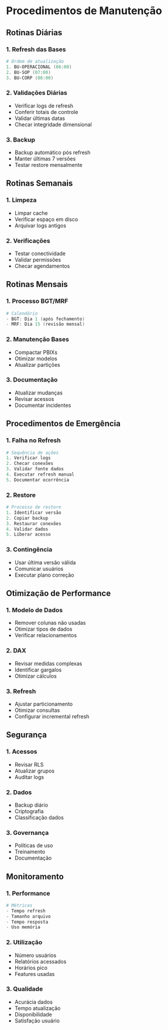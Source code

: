 # Procedimentos de Manutenção

## Rotinas Diárias

### 1. Refresh das Bases
```powershell
# Ordem de atualização
1. BU-OPERACIONAL (06:00)
2. BU-SOP (07:00)
3. BU-CORP (08:00)
```

### 2. Validações Diárias
- Verificar logs de refresh
- Conferir totais de controle
- Validar últimas datas
- Checar integridade dimensional

### 3. Backup
- Backup automático pós refresh
- Manter últimas 7 versões
- Testar restore mensalmente

## Rotinas Semanais

### 1. Limpeza
- Limpar cache
- Verificar espaço em disco
- Arquivar logs antigos

### 2. Verificações
- Testar conectividade
- Validar permissões
- Checar agendamentos

## Rotinas Mensais

### 1. Processo BGT/MRF
```powershell
# Calendário
- BGT: Dia 1 (após fechamento)
- MRF: Dia 15 (revisão mensal)
```

### 2. Manutenção Bases
- Compactar PBIXs
- Otimizar modelos
- Atualizar partições

### 3. Documentação
- Atualizar mudanças
- Revisar acessos
- Documentar incidentes

## Procedimentos de Emergência

### 1. Falha no Refresh
```powershell
# Sequência de ações
1. Verificar logs
2. Checar conexões
3. Validar fonte dados
4. Executar refresh manual
5. Documentar ocorrência
```

### 2. Restore
```powershell
# Processo de restore
1. Identificar versão
2. Copiar backup
3. Restaurar conexões
4. Validar dados
5. Liberar acesso
```

### 3. Contingência
- Usar última versão válida
- Comunicar usuários
- Executar plano correção

## Otimização de Performance

### 1. Modelo de Dados
- Remover colunas não usadas
- Otimizar tipos de dados
- Verificar relacionamentos

### 2. DAX
- Revisar medidas complexas
- Identificar gargalos
- Otimizar cálculos

### 3. Refresh
- Ajustar particionamento
- Otimizar consultas
- Configurar incremental refresh

## Segurança

### 1. Acessos
- Revisar RLS
- Atualizar grupos
- Auditar logs

### 2. Dados
- Backup diário
- Criptografia
- Classificação dados

### 3. Governança
- Políticas de uso
- Treinamento
- Documentação

## Monitoramento

### 1. Performance
```powershell
# Métricas
- Tempo refresh
- Tamanho arquivo
- Tempo resposta
- Uso memória
```

### 2. Utilização
- Número usuários
- Relatórios acessados
- Horários pico
- Features usadas

### 3. Qualidade
- Acurácia dados
- Tempo atualização
- Disponibilidade
- Satisfação usuário